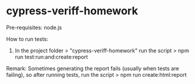 # cypress-veriff-homework
Pre-requisites: node.js

How to run tests:
1) In the project folder > "cypress-veriff-homework" run the script > npm run test:run:and:create:report

Remark: Sometimes generating the report fails (usually when tests are failing), so after running tests, run the script > npm run create:html:report
